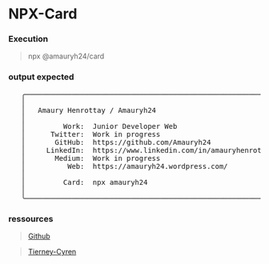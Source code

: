 # NPX-Card

### Execution

> npx @amauryh24/card

### output expected
<pre>
   ╭───────────────────────────────────────────────────────────────╮
   │                                                               │
   │   Amaury Henrottay / Amauryh24                                │
   │                                                               │
   │         Work:  Junior Developer Web                           │
   │      Twitter:  Work in progress                               │
   │       GitHub:  https://github.com/Amauryh24                   │
   │     LinkedIn:  https://www.linkedin.com/in/amauryhenrottay/   │
   │       Medium:  Work in progress                               │
   │          Web:  https://amauryh24.wordpress.com/               │
   │                                                               │
   │         Card:  npx amauryh24                                  │
   │                                                               │
   ╰───────────────────────────────────────────────────────────────╯
</pre>


### ressources

> [Github](https://github.com/becodeorg/LIE-Jepsen-2.14/tree/master/03-the-mountain/01b-npxcard)

> [Tierney-Cyren](https://dev.to/wuz/setting-up-a-npx-username-card-1pip)

